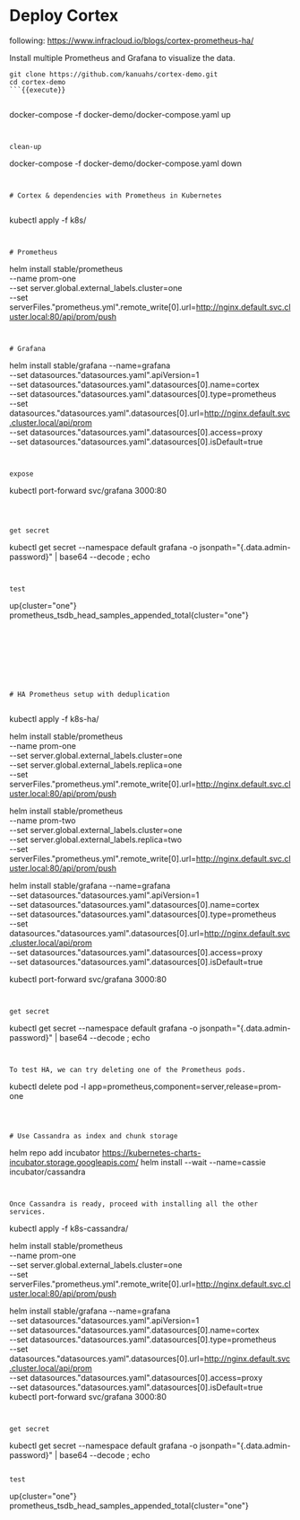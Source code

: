 
# Deploy Cortex

following:
https://www.infracloud.io/blogs/cortex-prometheus-ha/

Install multiple Prometheus and Grafana to visualize the data.


``` 
git clone https://github.com/kanuahs/cortex-demo.git
cd cortex-demo
```{{execute}}


``` 
docker-compose -f docker-demo/docker-compose.yaml up
```{{execute}}


clean-up
```
docker-compose -f docker-demo/docker-compose.yaml down
```{{execute}}


# Cortex & dependencies with Prometheus in Kubernetes


``` 
kubectl apply -f k8s/
```{{execute}}


# Prometheus
``` 
helm install stable/prometheus \
 --name prom-one \
 --set server.global.external_labels.cluster=one \
 --set serverFiles."prometheus\.yml".remote_write[0].url=http://nginx.default.svc.cluster.local:80/api/prom/push

```{{execute}}


# Grafana

``` 
helm install stable/grafana --name=grafana \
 --set datasources."datasources\.yaml".apiVersion=1 \
 --set datasources."datasources\.yaml".datasources[0].name=cortex \
 --set datasources."datasources\.yaml".datasources[0].type=prometheus \
 --set datasources."datasources\.yaml".datasources[0].url=http://nginx.default.svc.cluster.local/api/prom \
 --set datasources."datasources\.yaml".datasources[0].access=proxy \
 --set datasources."datasources\.yaml".datasources[0].isDefault=true
```{{execute}}


expose
``` 
kubectl port-forward svc/grafana 3000:80
```{{execute}}



get secret
``` 
kubectl get secret --namespace default grafana -o jsonpath="{.data.admin-password}" | base64 --decode ; echo
```{{execute}}


test
```
up{cluster="one"}
prometheus_tsdb_head_samples_appended_total{cluster="one"}
```

``` 
```{{execute}}



``` 
```{{execute}}


``` 
```{{execute}}


# HA Prometheus setup with deduplication


``` 

kubectl apply -f k8s-ha/

helm install stable/prometheus \
--name prom-one \
--set server.global.external_labels.cluster=one \
--set server.global.external_labels.replica=one \
--set serverFiles."prometheus\.yml".remote_write[0].url=http://nginx.default.svc.cluster.local:80/api/prom/push

helm install stable/prometheus \
--name prom-two \
--set server.global.external_labels.cluster=one \
--set server.global.external_labels.replica=two \
--set serverFiles."prometheus\.yml".remote_write[0].url=http://nginx.default.svc.cluster.local:80/api/prom/push

helm install stable/grafana --name=grafana \
--set datasources."datasources\.yaml".apiVersion=1 \
--set datasources."datasources\.yaml".datasources[0].name=cortex \
--set datasources."datasources\.yaml".datasources[0].type=prometheus \
--set datasources."datasources\.yaml".datasources[0].url=http://nginx.default.svc.cluster.local/api/prom \
--set datasources."datasources\.yaml".datasources[0].access=proxy \
--set datasources."datasources\.yaml".datasources[0].isDefault=true

kubectl port-forward svc/grafana 3000:80
```{{execute}}


get secret
```
kubectl get secret --namespace default grafana -o jsonpath="{.data.admin-password}" | base64 --decode ; echo
```{{execute}}


To test HA, we can try deleting one of the Prometheus pods.
```
kubectl delete pod -l app=prometheus,component=server,release=prom-one
```{{execute}}



# Use Cassandra as index and chunk storage

```
helm repo add incubator https://kubernetes-charts-incubator.storage.googleapis.com/
helm install --wait --name=cassie incubator/cassandra
```{{execute}}


Once Cassandra is ready, proceed with installing all the other services.

```
kubectl apply -f k8s-cassandra/

helm install stable/prometheus \
--name prom-one \
--set server.global.external_labels.cluster=one \
--set serverFiles."prometheus\.yml".remote_write[0].url=http://nginx.default.svc.cluster.local:80/api/prom/push

helm install stable/grafana --name=grafana \
--set datasources."datasources\.yaml".apiVersion=1 \
--set datasources."datasources\.yaml".datasources[0].name=cortex \
--set datasources."datasources\.yaml".datasources[0].type=prometheus \
--set datasources."datasources\.yaml".datasources[0].url=http://nginx.default.svc.cluster.local/api/prom \
--set datasources."datasources\.yaml".datasources[0].access=proxy \
--set datasources."datasources\.yaml".datasources[0].isDefault=true
kubectl port-forward svc/grafana 3000:80
```{{execute}}


get secret
```
kubectl get secret --namespace default grafana -o jsonpath="{.data.admin-password}" | base64 --decode ; echo
```{{execute}}

test

```
up{cluster="one"}
prometheus_tsdb_head_samples_appended_total{cluster="one"}
```